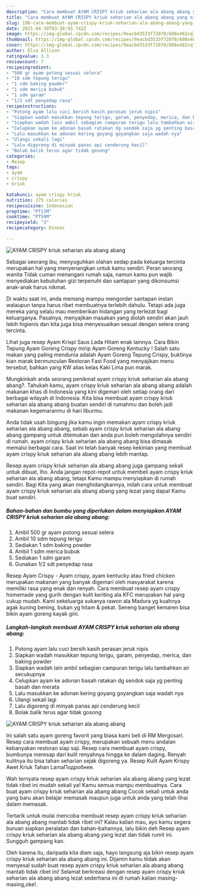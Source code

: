 ```yaml
---
description: "Cara membuat AYAM CRISPY kriuk seharian ala abang abang yang nikmat dan Mudah Dibuat"
title: "Cara membuat AYAM CRISPY kriuk seharian ala abang abang yang nikmat dan Mudah Dibuat"
slug: 190-cara-membuat-ayam-crispy-kriuk-seharian-ala-abang-abang-yang-nikmat-dan-mudah-dibuat
date: 2021-04-30T03:30:03.742Z
image: https://img-global.cpcdn.com/recipes/9eacbd3533f72070/680x482cq70/ayam-crispy-kriuk-seharian-ala-abang-abang-foto-resep-utama.jpg
thumbnail: https://img-global.cpcdn.com/recipes/9eacbd3533f72070/680x482cq70/ayam-crispy-kriuk-seharian-ala-abang-abang-foto-resep-utama.jpg
cover: https://img-global.cpcdn.com/recipes/9eacbd3533f72070/680x482cq70/ayam-crispy-kriuk-seharian-ala-abang-abang-foto-resep-utama.jpg
author: Elva Allison
ratingvalue: 3.3
reviewcount: 7
recipeingredient:
- "500 gr ayam potong sesuai selera"
- "10 sdm tepung terigu"
- "1 sdm baking powder"
- "1 sdm merica bubuk"
- "1 sdm garam"
- "1/2 sdt penyedap rasa"
recipeinstructions:
- "Potong ayam lalu cuci bersih kasih perasan jeruk nipis"
- "Siapkan wadah masukkan tepung terigu, garam, penyedap, merica, dan baking powder"
- "Siapkan wadah lain ambil sebagian campuran terigu lalu tambahkan air secukupnya"
- "Celupkan ayam ke adonan basah ratakan dg sendok saja yg penting basah dan merata"
- "Lalu masukkan ke adonan kering goyang goyangkan saja wadah nya"
- "Ulangi sekali lagi"
- "Lalu digoreng di minyak panas api cenderung kecil"
- "Bolak balik terus agar tidak gosong"
categories:
- Resep
tags:
- ayam
- crispy
- kriuk

katakunci: ayam crispy kriuk 
nutrition: 275 calories
recipecuisine: Indonesian
preptime: "PT13M"
cooktime: "PT59M"
recipeyield: "3"
recipecategory: Dinner

---
```



![AYAM CRISPY kriuk seharian ala abang abang](https://img-global.cpcdn.com/recipes/9eacbd3533f72070/680x482cq70/ayam-crispy-kriuk-seharian-ala-abang-abang-foto-resep-utama.jpg)

Sebagai seorang ibu, menyuguhkan olahan sedap pada keluarga tercinta merupakan hal yang menyenangkan untuk kamu sendiri. Peran seorang  wanita Tidak cuman menangani rumah saja, namun kamu pun wajib menyediakan kebutuhan gizi terpenuhi dan santapan yang dikonsumsi anak-anak harus nikmat.

Di waktu  saat ini, anda memang mampu mengorder santapan instan walaupun tanpa harus ribet membuatnya terlebih dahulu. Tetapi ada juga mereka yang selalu mau memberikan hidangan yang terlezat bagi keluarganya. Pasalnya, menyajikan masakan yang diolah sendiri akan jauh lebih higienis dan kita juga bisa menyesuaikan sesuai dengan selera orang tercinta. 

Lihat juga resep Ayam Krispi Saus Lada Hitam enak lainnya. Cara Bikin Tepung Ayam Goreng Crispy mirip Ayam Goreng Kentucky ! Salah satu makan yang paling mendunia adalah Ayam Goreng Tepung Crispy, buktinya kian marak bermunculan Restoran Fast Food yang menyajikan menu tersebut, bahkan yang KW alias kelas Kaki Lima pun marak.

Mungkinkah anda seorang penikmat ayam crispy kriuk seharian ala abang abang?. Tahukah kamu, ayam crispy kriuk seharian ala abang abang adalah makanan khas di Indonesia yang kini digemari oleh setiap orang dari berbagai wilayah di Indonesia. Kita bisa membuat ayam crispy kriuk seharian ala abang abang buatan sendiri di rumahmu dan boleh jadi makanan kegemaranmu di hari liburmu.

Anda tidak usah bingung jika kamu ingin memakan ayam crispy kriuk seharian ala abang abang, sebab ayam crispy kriuk seharian ala abang abang gampang untuk ditemukan dan anda pun boleh mengolahnya sendiri di rumah. ayam crispy kriuk seharian ala abang abang bisa dimasak memalui berbagai cara. Saat ini telah banyak resep kekinian yang membuat ayam crispy kriuk seharian ala abang abang lebih mantap.

Resep ayam crispy kriuk seharian ala abang abang juga gampang sekali untuk dibuat, lho. Anda jangan repot-repot untuk membeli ayam crispy kriuk seharian ala abang abang, tetapi Kamu mampu menyiapkan di rumah sendiri. Bagi Kita yang akan menghidangkannya, inilah cara untuk membuat ayam crispy kriuk seharian ala abang abang yang lezat yang dapat Kamu buat sendiri.

<!--inarticleads1-->

##### Bahan-bahan dan bumbu yang diperlukan dalam menyiapkan AYAM CRISPY kriuk seharian ala abang abang:

1. Ambil 500 gr ayam potong sesuai selera
1. Ambil 10 sdm tepung terigu
1. Sediakan 1 sdm baking powder
1. Ambil 1 sdm merica bubuk
1. Sediakan 1 sdm garam
1. Gunakan 1/2 sdt penyedap rasa


Resep Ayam Crispy - Ayam crispy, ayam kentucky atau fried chicken merupakan makanan yang banyak digemari oleh masyarakat karena memiliki rasa yang enak dan renyah. Cara membuat resep ayam crispy homemade yang gurih dengan kulit keriting ala KFC merupakan hal yang cukup mudah. Kami sekeluarga sukanya rawon ala Madura yg kuahnya agak kuning bening, bukan yg hitam &amp; pekat. Seneng banget kemaren bisa bikin ayam goreng kayak gini. 

<!--inarticleads2-->

##### Langkah-langkah membuat AYAM CRISPY kriuk seharian ala abang abang:

1. Potong ayam lalu cuci bersih kasih perasan jeruk nipis
1. Siapkan wadah masukkan tepung terigu, garam, penyedap, merica, dan baking powder
1. Siapkan wadah lain ambil sebagian campuran terigu lalu tambahkan air secukupnya
1. Celupkan ayam ke adonan basah ratakan dg sendok saja yg penting basah dan merata
1. Lalu masukkan ke adonan kering goyang goyangkan saja wadah nya
1. Ulangi sekali lagi
1. Lalu digoreng di minyak panas api cenderung kecil
1. Bolak balik terus agar tidak gosong
<img src="//assets-global.cpcdn.com/assets/icons/button_play-2c75c40dde080a61004c1f40b05d8f140eaff45d7e9e6481dc71c63d2e7c4909.png" alt="AYAM CRISPY kriuk seharian ala abang abang">

Ini salah satu ayam goreng favorit yang biasa kami beli di RM Mergosari. Resep cara membuat ayam crispy, merupakan sebuah menu andalan kebanyakan restoran siap saji. Resep cara membuat ayam crispy, bumbunya meresap dari kulit renyahnya hingga ke dalam daging. Renyah kulitnya itu bisa tahan seharian sejak digoreng ya. Resep Kulit Ayam Krispy Awet Kriuk Tahan LamaПодробнее. 

Wah ternyata resep ayam crispy kriuk seharian ala abang abang yang lezat tidak ribet ini mudah sekali ya! Kamu semua mampu membuatnya. Cara buat ayam crispy kriuk seharian ala abang abang Cocok sekali untuk anda yang baru akan belajar memasak maupun juga untuk anda yang telah lihai dalam memasak.

Tertarik untuk mulai mencoba membuat resep ayam crispy kriuk seharian ala abang abang mantab tidak ribet ini? Kalau kalian mau, ayo kamu segera buruan siapkan peralatan dan bahan-bahannya, lalu bikin deh Resep ayam crispy kriuk seharian ala abang abang yang lezat dan tidak rumit ini. Sungguh gampang kan. 

Oleh karena itu, daripada kita diam saja, hayo langsung aja bikin resep ayam crispy kriuk seharian ala abang abang ini. Dijamin kamu tiidak akan menyesal sudah buat resep ayam crispy kriuk seharian ala abang abang mantab tidak ribet ini! Selamat berkreasi dengan resep ayam crispy kriuk seharian ala abang abang lezat sederhana ini di rumah kalian masing-masing,oke!.


